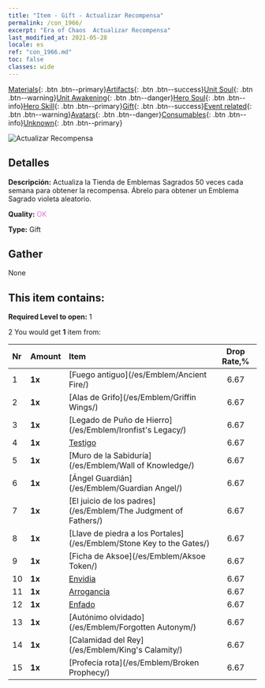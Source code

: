 ```yaml
---
title: "Item - Gift - Actualizar Recompensa"
permalink: /con_1966/
excerpt: "Era of Chaos  Actualizar Recompensa"
last_modified_at: 2021-05-28
locale: es
ref: "con_1966.md"
toc: false
classes: wide
---
```

 [Materials](/ItemsES/){: .btn .btn--primary}[Artifacts](/ItemsES/Artifacts/){: .btn .btn--success}[Unit Soul](/ItemsES/UnitSoul/){: .btn .btn--warning}[Unit Awakening](/ItemsES/UnitAwakening/){: .btn .btn--danger}[Hero Soul](/ItemsES/HeroSoul/){: .btn .btn--info}[Hero Skill](/ItemsES/HeroSkill/){: .btn .btn--primary}[Gift](/ItemsES/Gift/){: .btn .btn--success}[Event related](/ItemsES/Events/){: .btn .btn--warning}[Avatars](/ItemsES/Avatars/){: .btn .btn--danger}[Consumables](/ItemsES/Consumables/){: .btn .btn--info}[Unknown](/ItemsES/Unknown/){: .btn .btn--primary}

 ![Actualizar Recompensa](/images/t/shenghui_4.png)

## Detalles
 **Descripción:** Actualiza la Tienda de Emblemas Sagrados 50 veces cada semana para obtener la recompensa. Ábrelo para obtener un Emblema Sagrado violeta aleatorio.

 **Quality:** <span style="color: #DA70D6">OK</span>

 **Type:** Gift

## Gather

  None

## This item contains:

 **Required Level to open:** 1

 2 You would get **1** item  from:

  | Nr | Amount |     Item    | Drop Rate,% |
  |:---|:-------|:------------|:---------:|
  | 1 |  **1x** | [Fuego antiguo](/es/Emblem/Ancient Fire/) | 6.67 | 
  | 2 |  **1x** | [Alas de Grifo](/es/Emblem/Griffin Wings/) | 6.67 | 
  | 3 |  **1x** | [Legado de Puño de Hierro](/es/Emblem/Ironfist's Legacy/) | 6.67 | 
  | 4 |  **1x** | [Testigo](/es/Emblem/Witness/) | 6.67 | 
  | 5 |  **1x** | [Muro de la Sabiduría](/es/Emblem/Wall of Knowledge/) | 6.67 | 
  | 6 |  **1x** | [Ángel Guardián](/es/Emblem/Guardian Angel/) | 6.67 | 
  | 7 |  **1x** | [El juicio de los padres](/es/Emblem/The Judgment of Fathers/) | 6.67 | 
  | 8 |  **1x** | [Llave de piedra a los Portales](/es/Emblem/Stone Key to the Gates/) | 6.67 | 
  | 9 |  **1x** | [Ficha de Aksoe](/es/Emblem/Aksoe Token/) | 6.67 | 
  | 10 |  **1x** | [Envidia](/es/Emblem/Jealousy/) | 6.67 | 
  | 11 |  **1x** | [Arrogancia](/es/Emblem/Arrogance/) | 6.67 | 
  | 12 |  **1x** | [Enfado](/es/Emblem/Anger/) | 6.67 | 
  | 13 |  **1x** | [Autónimo olvidado](/es/Emblem/Forgotten Autonym/) | 6.67 | 
  | 14 |  **1x** | [Calamidad del Rey](/es/Emblem/King's Calamity/) | 6.67 | 
  | 15 |  **1x** | [Profecía rota](/es/Emblem/Broken Prophecy/) | 6.67 | 
